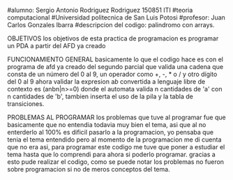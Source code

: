 #alumno: Sergio Antonio Rodriguez Rodriguez 150851 ITI
#teoria computacional
#Universidad politecnica de San Luis Potosi
#profesor: Juan Carlos Gonzales Ibarra
#descripcion del codigo: palindromo con arrays.


OBJETIVOS
los objetivos de esta practica de programacion es programar  un PDA a partir del AFD ya creado 

FUNCIONAMIENTO GENERAL
basicamente lo que el codigo hace es con el programa de afd ya creado del segundo parcial que valida  una cadena que consta de un número del 0 al 9, un operador como +, -, * o / y otro dígito del 0 al 9 ahora validar la expresion a*b* convertida a lenguaje libre de contexto es (anbn|n>=0) donde el automata valida n cantidades de 'a' con n cantidades de 'b', tambien inserta el uso de la pila y la tabla de transiciones.


PROBLEMAS AL PROGRAMAR
los problemas que tuve al programar fue que basicamente que no entendia todavia muy bien el tema, asi que al no enterderlo al 100% es dificil pasarlo a la programacion, yo pensaba que tenia el tema entendido pero al momento de la programacion me di cuenta que no era asi, para programar este codigo me tuve que poner a estudiar el tema hasta que lo comprendi para ahora si poderlo programar. gracias a esto pude realizar el codigo, como se puede notar los problemas no fueron sobre programacion si no de meros conceptos del tema.
